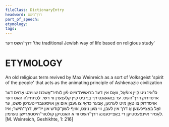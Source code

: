 ```yaml
---
fileClass: DictionaryEntry
headword: דרך־השס
part_of_speech: 
etymology: 
tags: 
---
```

דרך־השס
דער
'the traditional Jewish way of life based on religious study'

ETYMOLOGY
===========
An old religious term revived by Max Weinreich as a sort of Volksgeist 'spirit of the people' that acts as the animating principle of Ashkenazic civilization

ס׳איז ניט קיין צופֿאַל, וואָס אין דער בראשית־צײַט פֿון לותּיר־אַשכּנז שווימט אַרויס דער אויסדרוק דרך־השס. ער באַגעגנט זיך בײַ ניט קיין קלענערן ווי רשי. לכתּחילה האָט דער אויסדרוק צו טאָן מיט לערנען, אָבער כּדאַי צו געבן אים אַן אויסגעברייטערטן פּשט, ער זאָל באַצייכענען אַ דרך אין לעבן, ווי מען ניצט, אויף לשון־קודש און ייִדיש, דרך־הישר; איז לאָמיר אײַנפֿעסטיקן די באַצייכענונג דרך־השס ווי אַ האַנטיקן קולטור־היסטאָרישן טערמין.
[M. Weinreich, Geshikhte, 1: 216]